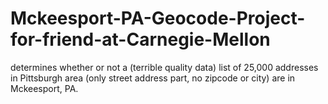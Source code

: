 # Mckeesport-PA-Geocode-Project-for-friend-at-Carnegie-Mellon
determines whether or not a (terrible quality data) list of 25,000 addresses in Pittsburgh area (only street address part, no zipcode or city) are in Mckeesport, PA.
